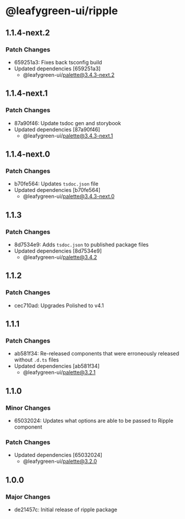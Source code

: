 # @leafygreen-ui/ripple

## 1.1.4-next.2

### Patch Changes

- 659251a3: Fixes back tsconfig build
- Updated dependencies [659251a3]
  - @leafygreen-ui/palette@3.4.3-next.2

## 1.1.4-next.1

### Patch Changes

- 87a90f46: Update tsdoc gen and storybook
- Updated dependencies [87a90f46]
  - @leafygreen-ui/palette@3.4.3-next.1

## 1.1.4-next.0

### Patch Changes

- b70fe564: Updates `tsdoc.json` file
- Updated dependencies [b70fe564]
  - @leafygreen-ui/palette@3.4.3-next.0

## 1.1.3

### Patch Changes

- 8d7534e9: Adds `tsdoc.json` to published package files
- Updated dependencies [8d7534e9]
  - @leafygreen-ui/palette@3.4.2

## 1.1.2

### Patch Changes

- cec710ad: Upgrades Polished to v4.1

## 1.1.1

### Patch Changes

- ab581f34: Re-released components that were erroneously released without `.d.ts` files
- Updated dependencies [ab581f34]
  - @leafygreen-ui/palette@3.2.1

## 1.1.0

### Minor Changes

- 65032024: Updates what options are able to be passed to Ripple component

### Patch Changes

- Updated dependencies [65032024]
  - @leafygreen-ui/palette@3.2.0

## 1.0.0

### Major Changes

- de21457c: Initial release of ripple package
